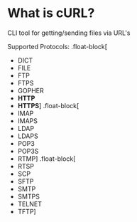 # What is cURL?

CLI tool for getting/sending files via URL's

Supported Protocols:
.float-block[
* DICT
* FILE
* FTP
* FTPS
* GOPHER
* **HTTP**
* **HTTPS**]
.float-block[
* IMAP
* IMAPS
* LDAP
* LDAPS
* POP3
* POP3S
* RTMP]
.float-block[
* RTSP
* SCP
* SFTP
* SMTP
* SMTPS
* TELNET
* TFTP]
